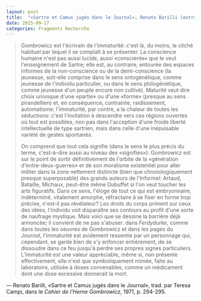 ```yaml
---
layout: post
title:  "«Sartre et Camus jugés dans le Journal», Renato Barilli (extrait)"
date: 2015-09-17
categories: Fragments Recherche
---
```

> Gombrowicz est l'écrivain de l'immaturité: c'est là, du moins, le cliché habituel par lequel il se complaît à se présenter. La conscience humaine n'est pas aussi lucide, aussi «consciente» que le veut l'enseignement de Sartre; elle est, au contraire, entourée des espaces informes de la non-conscience ou de la demi-conscience (la jeunesse, soit-elle comprise dans le sens ontogénétique, comme jeunesse de l'individu particulier, ou dans le sens philogénétique, comme jeunesse d'un peuple encore non cultivé). Maturité veut dire choix univoque d'une «partie» ou d'une «forme» (presque au sens pirandellien) et, en conséquence, contrainte, raidissement, automatisme; l'immaturité, par contre, a la chaleur de toutes les séductions: c'est l'invitation à descendre vers ces régions ouvertes où tout est possibles, non pas dans l'acception d'une froide liberté intellectuelle de type sartrien, mais dans celle d'une inépuisable variété de gestes spontanés.
>
> On comprend que tout cela signifie (dans le sens le plus précis du terme, c'est-à-dire aussi au niveau des «signifiés»): Gombrowicz est sur le point de sortir définitivement de l'orbite de la «génération d'entre-deux-guerres» et de son moralisme existentiel pour aller militer dans la zone nettement distincte (bien que chronologiquement presque superposable) des grands auteurs de l'Informel: Artaud, Bataille, Michaux, peut-être même Dubuffet si l'on veut toucher les arts figuratifs. Dans ce sens, l'éloge de tout ce qui est embryonnaire, indéterminé, vitalement amorphe, réfractaire à se fixer en forme trop précise, n'est-il pas révélateur? Les droits du corps priment sur ceux des idées, l'individu voit disparaître ses contours au profit d'une sorte de naufrage mystique. Mais voici que se dessine la barrière déjà annoncée; il convient de ne pas s'abuser: dans _Ferdydurke_, comme dans toutes les oeuvres de Gombrowicz et dans les pages du _Journal_, l'immaturité est avidement ressentie par un personnage qui, cependant, se garde bien de s'y enfoncer entièrement, de se dissoudre dans ce feu jusqu'à perdre ses propres signes particuliers. L'immaturité est une valeur appréciable, même si, non présente effectivement, elle n'est que symboliquement mimée, faite au laboratoire, utilisée à doses convenables, comme un médicament dont une dose excessive donnerait la mort.

— Renato Barilli, «Sartre et Camus jugés dans le Journal», trad. par Teresa Campi, dans le _Cahier de l'Herne Gombrowicz_, 1971, p. 294-295.
